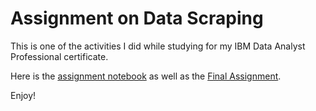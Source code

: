 # Assignment on Data Scraping

This is one of the activities I did while studying for my IBM Data Analyst Professional certificate.

Here is the [assignment notebook](codes/assignment_notebook.ipynb) as well as the [Final Assignment](codes/Final-Assignment.ipynb).

Enjoy!
